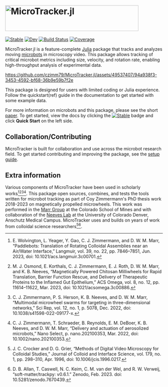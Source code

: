 <h1><img alt="MicroTracker.jl" src="https://github.com/czimm79/MicroTracker.jl/assets/49537407/a6562792-4953-46cb-8e3a-7eba9ba8ee06" width=426 height=81.4 ></h1>

[![Stable](https://img.shields.io/badge/docs-stable-blue.svg)](https://czimm79.github.io/MicroTracker.jl/stable/)
[![Dev](https://img.shields.io/badge/docs-dev-blue.svg)](https://czimm79.github.io/MicroTracker.jl/dev/)
[![Build Status](https://github.com/czimm79/MicroTracker.jl/actions/workflows/CI.yml/badge.svg?branch=master)](https://github.com/czimm79/MicroTracker.jl/actions/workflows/CI.yml?query=branch%3Amaster)
[![Coverage](https://codecov.io/gh/czimm79/MicroTracker.jl/branch/master/graph/badge.svg)](https://codecov.io/gh/czimm79/MicroTracker.jl)

MicroTracker.jl is a feature-complete [Julia](https://julialang.org/) package that tracks and analyzes moving [microbots](https://www.nature.com/articles/s41467-020-19322-7) in microscopy video. This package allows tracking of critical microbot metrics including size, velocity, and rotation rate, enabling high-throughput analysis of experimental data.

https://github.com/czimm79/MicroTracker.jl/assets/49537407/94a938f3-3453-4592-bf68-36b9e59b7f2e

This package is designed for users with limited coding or Julia experience. Follow the quickstart(ref) guide in the documentation to get started with some example data.

For more information on microbots and this package, please see the short [paper](https://github.com/czimm79/MicroTracker.jl/blob/master/paper/paper.md). To get started, view the docs by clicking the [![Stable](https://img.shields.io/badge/docs-stable-blue.svg)](https://czimm79.github.io/MicroTracker.jl/stable/) badge and click **Quick Start** on the left side.

## Collaboration/Contributing
MicroTracker is built for collaboration and use across the microbot research field. To get started contributing and improving the package, see the [setup guide](https://czimm79.github.io/MicroTracker.jl/dev/settingupdev/).

## Extra information
Various components of MicroTracker have been used in scholarly works[^1][^2][^3][^4]. This package open sources, combines, and tests the tools written for microbot tracking as part of Coy Zimmermann's PhD thesis work 2018-2023 on magnetically propelled microwheels. This work was performed in the [Marr Group](https://chemeng.mines.edu/project/marr-david/) at the Colorado School of Mines and with collaboration of the [Neeves Lab](https://neeveslab.com/) at the University of Colorado Denver, Anschutz Medical Campus. MicroTracker uses and builds on years of work from colloidal science researchers[^5][^6].

[^1]: E. Wolvington, L. Yeager, Y. Gao, C. J. Zimmermann, and D. W. M. Marr, “Paddlebots: Translation of Rotating Colloidal Assemblies near an Air/Water Interface,” Langmuir, vol. 39, no. 22, pp. 7846–7851, Jun. 2023, doi: 10.1021/acs.langmuir.3c00701.
[^2]: M. J. Osmond, E. Korthals, C. J. Zimmermann, E. J. Roth, D. W. M. Marr, and K. B. Neeves, “Magnetically Powered Chitosan Milliwheels for Rapid Translation, Barrier Function Rescue, and Delivery of Therapeutic Proteins to the Inflamed Gut Epithelium,” ACS Omega, vol. 8, no. 12, pp. 11614–11622, Mar. 2023, doi: 10.1021/acsomega.3c00886.
[^3]: C. J. Zimmermann, P. S. Herson, K. B. Neeves, and D. W. M. Marr, “Multimodal microwheel swarms for targeting in three-dimensional networks,” Sci Rep, vol. 12, no. 1, p. 5078, Dec. 2022, doi: 10.1038/s41598-022-09177-x.
[^4]: C. J. Zimmermann, T. Schraeder, B. Reynolds, E. M. DeBoer, K. B. Neeves, and D. W. M. Marr, “Delivery and actuation of aerosolized microbots,” Nano Select, p. nano.202100353, Mar. 2022, doi: 10.1002/nano.202100353.
[^5]: J. C. Crocker and D. G. Grier, “Methods of Digital Video Microscopy for Colloidal Studies,” Journal of Colloid and Interface Science, vol. 179, no. 1, pp. 298–310, Apr. 1996, doi: 10.1006/jcis.1996.0217.
[^6]: D. B. Allan, T. Caswell, N. C. Keim, C. M. van der Wel, and R. W. Verweij, “soft-matter/trackpy: v0.6.1.” Zenodo, Feb. 2023. doi: 10.5281/zenodo.7670439.

